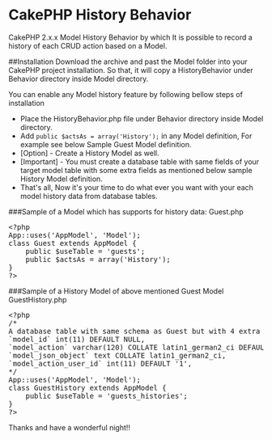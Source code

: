 # CakePHP History Behavior
CakePHP 2.x.x Model History Behavior by which It is possible to record a history of each CRUD action based on a Model.

##Installation
Download the archive and past the Model folder into your CakePHP project installation. So that, it will copy a HistoryBehavior under Behavior directory inside Model directory.

You can enable any Model history feature by following bellow steps of installation

*  Place the HistoryBehavior.php file under Behavior directory inside Model directory.
*  Add `public $actsAs = array('History');` in any Model definition, For example see below Sample Guest Model definition.
*  [Option] - Create a History Model as well.
*  [Important] - You must create a database table with same fields of your target model table with some extra fields as mentioned below sample History Model definition.
*  That's all, Now it's your time to do what ever you want with your each model history data from database tables.


###Sample of a Model which has supports for history data:
Guest.php
<pre>
&lt;?php
App::uses('AppModel', 'Model');
class Guest extends AppModel {
	public $useTable = 'guests';
	public $actsAs = array('History');
}
?&gt;
</pre>

###Sample of a History Model of above mentioned Guest Model
GuestHistory.php
<pre>
&lt;?php
/*
A database table with same schema as Guest but with 4 extra fields as mentioned below.
`model_id` int(11) DEFAULT NULL,
`model_action` varchar(120) COLLATE latin1_german2_ci DEFAULT NULL,
`model_json_object` text COLLATE latin1_german2_ci,
`model_action_user_id` int(11) DEFAULT '1',
*/
App::uses('AppModel', 'Model');
class GuestHistory extends AppModel {
	public $useTable = 'guests_histories';	
}
?&gt;
</pre>
Thanks and have a wonderful night!!
